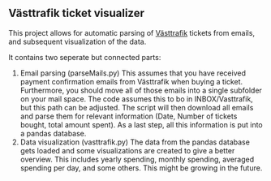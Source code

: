 **Västtrafik ticket visualizer**
--------------------------------

This project allows for automatic parsing of [Västtrafik](https://www.vasttrafik.se) tickets from emails, and subsequent visualization of the data.

It contains two seperate but connected parts:
1. Email parsing (parseMails.py)
	This assumes that you have received payment confirmation emails from Västtrafik when buying a ticket.
	Furthermore, you should move all of those emails into a single subfolder on your mail space. The code assumes this to bo in INBOX/Vasttrafik, but this path can be adjusted. The script will then download all emails and parse them for relevant information (Date, Number of tickets bought, total amount spent).
	As a last step, all this information is put into a pandas database.
2. Data visualization (vasttrafik.py)
	The data from the pandas database gets loaded and some visualizations are created to give a better overview.
	This includes yearly spending, monthly spending, averaged spending per day, and some others. This might be growing in the future.
